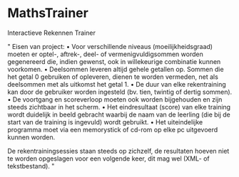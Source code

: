 # MathsTrainer
Interactieve Rekennen Trainer

" 
Eisen van project:
• Voor verschillende niveaus (moeilijkheidsgraad) moeten er optel-, aftrek-, deel- of vermenigvuldigsommen worden gegenereerd die, indien gewenst, ook in willekeurige combinatie kunnen voorkomen.
• Deelsommen leveren altijd gehele getallen op. Sommen die het getal 0 gebruiken of opleveren, dienen te worden vermeden, net als deelsommen met als uitkomst het getal 1.
• De duur van elke rekentraining kan door de gebruiker worden ingesteld (bv. tien, twintig of dertig sommen).
• De voortgang en scoreverloop moeten ook worden bijgehouden en zijn steeds zichtbaar in het scherm.
• Het eindresultaat (score) van elke training wordt duidelijk in beeld gebracht waarbij de naam van de leerling (die bij de start van de training is ingevuld) wordt gebruikt.
• Het uiteindelijke programma moet via een memorystick of cd-rom op elke pc  uitgevoerd kunnen worden.

De rekentrainingsessies staan steeds op zichzelf, de resultaten hoeven niet te worden opgeslagen voor een volgende keer, dit mag wel (XML- of tekstbestand). 
"
